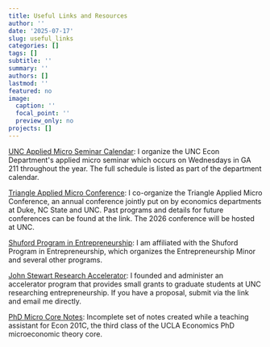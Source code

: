 ```yaml
---
title: Useful Links and Resources
author: ''
date: '2025-07-17'
slug: useful_links
categories: []
tags: []
subtitle: ''
summary: ''
authors: []
lastmod: ''
featured: no
image:
  caption: ''
  focal_point: ''
  preview_only: no
projects: []
---
```


[UNC Applied Micro Seminar Calendar](https://econ.unc.edu/events/): I organize the UNC Econ Department's applied micro seminar which occurs on Wednesdays in GA 211 throughout the year. The full schedule is listed as part of the department calendar.

[Triangle Applied Micro Conference](https://sites.google.com/view/tamc/home): I co-organize the Triangle Applied Micro Conference, an annual conference jointly put on by economics departments at Duke, NC State and UNC. Past programs and details for future conferences can be found at the link. The 2026 conference will be hosted at UNC.

[Shuford Program in Entrepreneurship](https://shuford.unc.edu/): I am affiliated with the Shuford Program in Entrepreneurship, which organizes the Entrepreneurship Minor and several other programs.

[John Stewart Research Accelerator](https://forms.gle/SNzkPx2g2DxzUYa6A): I founded and administer an accelerator program that provides small grants to graduate students at UNC researching entrepreneurship. If you have a proposal, submit via the link and email me directly.

[PhD Micro Core Notes](https://www.jkohlhepp.com/project/micro_notes/): Incomplete set of notes created while a teaching assistant for Econ 201C, the third class of the UCLA Economics PhD microeconomic theory core.


 
 
